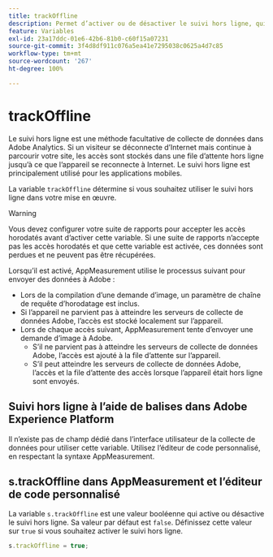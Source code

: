```yaml
---
title: trackOffline
description: Permet d’activer ou de désactiver le suivi hors ligne, qui modifie la manière dont AppMeasurement collecte les données.
feature: Variables
exl-id: 23a17ddc-01e6-42b6-81b0-c60f15a07231
source-git-commit: 3f4d8df911c076a5ea41e7295038c0625a4d7c85
workflow-type: tm+mt
source-wordcount: '267'
ht-degree: 100%

---
```


# trackOffline

Le suivi hors ligne est une méthode facultative de collecte de données dans Adobe Analytics. Si un visiteur se déconnecte d’Internet mais continue à parcourir votre site, les accès sont stockés dans une file d’attente hors ligne jusqu’à ce que l’appareil se reconnecte à Internet. Le suivi hors ligne est principalement utilisé pour les applications mobiles.

La variable `trackOffline` détermine si vous souhaitez utiliser le suivi hors ligne dans votre mise en œuvre.

>[!WARNING]
>
>Vous devez configurer votre suite de rapports pour accepter les accès horodatés avant d’activer cette variable. Si une suite de rapports n’accepte pas les accès horodatés et que cette variable est activée, ces données sont perdues et ne peuvent pas être récupérées.

Lorsqu’il est activé, AppMeasurement utilise le processus suivant pour envoyer des données à Adobe :

* Lors de la compilation d’une demande d’image, un paramètre de chaîne de requête d’horodatage est inclus.
* Si l’appareil ne parvient pas à atteindre les serveurs de collecte de données Adobe, l’accès est stocké localement sur l’appareil.
* Lors de chaque accès suivant, AppMeasurement tente d’envoyer une demande d’image à Adobe.
   * S’il ne parvient pas à atteindre les serveurs de collecte de données Adobe, l’accès est ajouté à la file d’attente sur l’appareil.
   * S’il peut atteindre les serveurs de collecte de données Adobe, l’accès et la file d’attente des accès lorsque l’appareil était hors ligne sont envoyés.

## Suivi hors ligne à l’aide de balises dans Adobe Experience Platform

Il n’existe pas de champ dédié dans l’interface utilisateur de la collecte de données pour utiliser cette variable. Utilisez l’éditeur de code personnalisé, en respectant la syntaxe AppMeasurement.

## s.trackOffline dans AppMeasurement et l’éditeur de code personnalisé

La variable `s.trackOffline` est une valeur booléenne qui active ou désactive le suivi hors ligne. Sa valeur par défaut est `false`. Définissez cette valeur sur `true` si vous souhaitez activer le suivi hors ligne.

```js
s.trackOffline = true;
```

